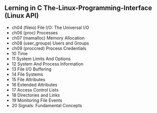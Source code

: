 ## Lerning in C The-Linux-Programming-Interface (Linux API)

- ch04 (fileio) File I/O: The Universal I/O
- ch06 (proc) Processes
- ch07 (mamalloc) Memory Allocation
- ch08 (user_groups) Users and Groups
- ch09 (proccred) Process Credentials
- 10 Time 
- 11 System Limits And Options 
- 12 System And Process Information 
- 13 File I/O Buffering 
- 14 File Systems 
- 15 File Attributes 
- 16 Extended Attributes 
- 17 Access Control Lists 
- 18 Directories and Links 
- 19 Monitoring File Events 
- 20 Signals: Fundamental Concepts